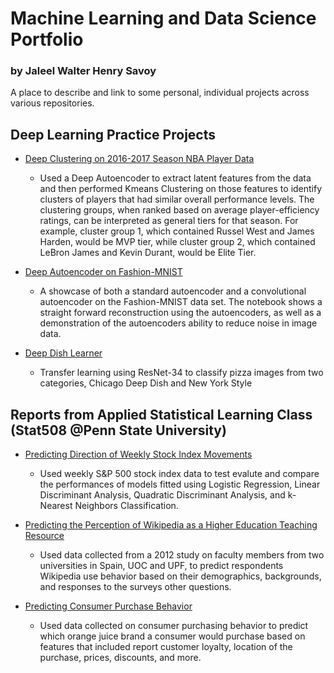 # Machine Learning and Data Science Portfolio 
### by Jaleel Walter Henry Savoy
A place to describe and link to some personal, individual projects across various repositories. 

## Deep Learning Practice Projects
- [Deep Clustering on 2016-2017 Season NBA Player Data](https://github.com/JaleelSavoy/DeepLearningPracticeProjects/blob/master/DeepClusteringNBAPlayers20162017.ipynb)
  - Used a Deep Autoencoder to extract latent features from the data and then performed Kmeans Clustering on those features to identify clusters of players that had similar overall performance levels. The clustering groups, when ranked based on average player-efficiency ratings, can be interpreted as general tiers for that season. For example, cluster group 1, which contained Russel West and James Harden, would be MVP tier, while cluster group 2, which contained LeBron James and Kevin Durant, would be Elite Tier.
  
- [Deep Autoencoder on Fashion-MNIST](https://github.com/JaleelSavoy/DeepLearningPracticeProjects/blob/master/DeepAutoencoders_fMNIST.ipynb)
  - A showcase of both a standard autoencoder and a convolutional autoencoder on the Fashion-MNIST data set. The notebook shows a straight forward reconstruction using the autoencoders, as well as a demonstration of the autoencoders ability to reduce noise in image data.

- [Deep Dish Learner](https://github.com/JaleelSavoy/DeepLearningPracticeProjects/blob/master/DeepDishLearnerAnalysis.ipynb)
  - Transfer learning using ResNet-34 to classify pizza images from two categories, Chicago Deep Dish and New York Style


## Reports from Applied Statistical Learning Class (Stat508 @Penn State University)
- [Predicting Direction of Weekly Stock Index Movements](https://github.com/JaleelSavoy/DataReports/blob/master/PredictingStockIndexMovementDirection/Data%20Analysis%20Lesson%208.ipynb)
  - Used weekly S&P 500 stock index data to test evalute and compare the performances of models fitted using Logistic Regression, Linear Discriminant Analysis, Quadratic Discriminant Analysis, and k-Nearest Neighbors Classification. 

- [Predicting the Perception of Wikipedia as a Higher Education Teaching Resource](https://github.com/JaleelSavoy/DataReports/blob/master/WikipediaForHigherEducation/WikipediaForHigherEducationAnalysis.ipynb)
  - Used data collected from a 2012 study on faculty members from two universities in Spain, UOC and UPF, to predict respondents Wikipedia use behavior based on their demographics, backgrounds, and responses to the surveys other questions.
  
- [Predicting Consumer Purchase Behavior](https://github.com/JaleelSavoy/DataReports/blob/master/PredictingOrangeJuicePurchases/DataAnalysisAssignment9.ipynb)
  - Used data collected on consumer purchasing behavior to predict which orange juice brand a consumer would purchase based on features that included report customer loyalty, location of the purchase, prices, discounts, and more.
